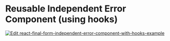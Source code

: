 # Reusable Independent Error Component (using hooks)

[![Edit react-final-form-independent-error-component-with-hooks-example](https://codesandbox.io/static/img/play-codesandbox.svg)](https://codesandbox.io/s/react-final-form-independent-error-component-with-hooks-y1grn)
